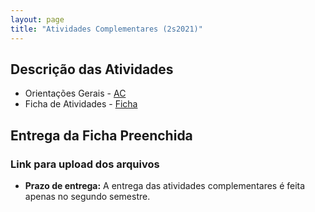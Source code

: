 ```yaml
---
layout: page
title: "Atividades Complementares (2s2021)"
---
```


## Descrição das Atividades

- Orientações Gerais - <a href="/ac/AC.doc" target="_blank">AC</a>
- Ficha de Atividades - <a href="/ac/Ficha.xls" target="_blank">Ficha</a>

## Entrega da Ficha Preenchida

### Link para upload dos arquivos

- **Prazo de entrega:** A entrega das atividades complementares é feita apenas no segundo semestre.

<!--: <a href="https://bit.ly/3dItD4r" target="_blank">https://bit.ly/3dItD4r</a>

 - Renomear o arquivo para: **XYZ123-ac.pdf**, onde XYZ123 é o seu RA. 
 - **Prazo de entrega:** 23/11/2020.
-->